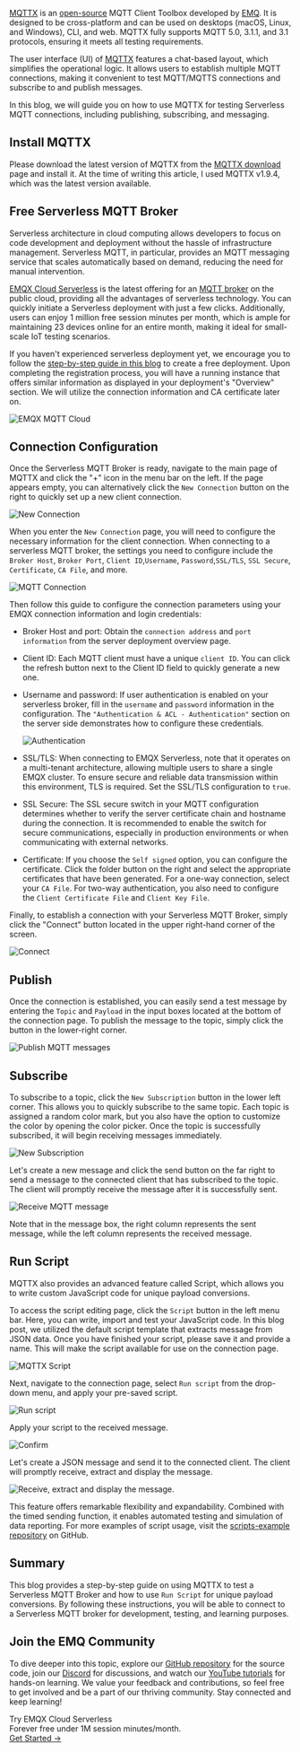 [MQTTX](https://mqttx.app/) is an [open-source](https://github.com/emqx/MQTTX) MQTT Client Toolbox developed by [EMQ](https://www.emqx.com/en). It is designed to be cross-platform and can be used on desktops (macOS, Linux, and Windows), CLI, and web. MQTTX fully supports MQTT 5.0, 3.1.1, and 3.1 protocols, ensuring it meets all testing requirements.

The user interface (UI) of [MQTTX](https://mqttx.app/) features a chat-based layout, which simplifies the operational logic. It allows users to establish multiple MQTT connections, making it convenient to test MQTT/MQTTS connections and subscribe to and publish messages.

In this blog, we will guide you on how to use MQTTX for testing Serverless MQTT connections, including publishing, subscribing, and messaging.

## Install MQTTX

Please download the latest version of MQTTX from the [MQTTX download](https://mqttx.app/downloads) page and install it. At the time of writing this article, I used MQTTX v1.9.4, which was the latest version available.

## Free Serverless MQTT Broker

Serverless architecture in cloud computing allows developers to focus on code development and deployment without the hassle of infrastructure management. Serverless MQTT, in particular, provides an MQTT messaging service that scales automatically based on demand, reducing the need for manual intervention.

[EMQX Cloud Serverless](https://www.emqx.com/en/cloud/serverless-mqtt) is the latest offering for an [MQTT broker](https://www.emqx.io/) on the public cloud, providing all the advantages of serverless technology. You can quickly initiate a Serverless deployment with just a few clicks. Additionally, users can enjoy 1 million free session minutes per month, which is ample for maintaining 23 devices online for an entire month, making it ideal for small-scale IoT testing scenarios.

If you haven't experienced serverless deployment yet, we encourage you to follow the [step-by-step guide in this blog](https://www.emqx.com/en/blog/a-comprehensive-guide-to-serverless-mqtt-service) to create a free deployment. Upon completing the registration process, you will have a running instance that offers similar information as displayed in your deployment's "Overview" section. We will utilize the connection information and CA certificate later on.

![EMQX MQTT Cloud](https://assets.emqx.com/images/b7f54f0922422779d30df5ede63e66fb.png)

## Connection Configuration

Once the Serverless MQTT Broker is ready, navigate to the main page of MQTTX and click the "+" icon in the menu bar on the left. If the page appears empty, you can alternatively click the `New Connection` button on the right to quickly set up a new client connection.

![New Connection](https://assets.emqx.com/images/67536c31cff3844884de0e3740862fbd.png)

When you enter the `New Connection` page, you will need to configure the necessary information for the client connection. When connecting to a serverless MQTT broker, the settings you need to configure include the `Broker Host`, `Broker Port`, `Client ID`,`Username`, `Password`,`SSL/TLS`, `SSL Secure`, `Certificate`, `CA File`, and more.

![MQTT Connection](https://assets.emqx.com/images/4154db2d769272120629a1bfccf298a8.png)

Then follow this guide to configure the connection parameters using your EMQX connection information and login credentials:

- Broker Host and port: Obtain the `connection address` and `port information` from the server deployment overview page.

- Client ID: Each MQTT client must have a unique `client ID`. You can click the refresh button next to the Client ID field to quickly generate a new one.

- Username and password: If user authentication is enabled on your serverless broker, fill in the `username` and `password` information in the configuration. The `"Authentication & ACL - Authentication"` section on the server side demonstrates how to configure these credentials.

  ![Authentication](https://assets.emqx.com/images/c4683e136c68fe83ce31f555e7a7a30d.png)

- SSL/TLS: When connecting to EMQX Serverless, note that it operates on a multi-tenant architecture, allowing multiple users to share a single EMQX cluster. To ensure secure and reliable data transmission within this environment, TLS is required. Set the SSL/TLS configuration to `true`.
- SSL Secure: The SSL secure switch in your MQTT configuration determines whether to verify the server certificate chain and hostname during the connection. It is recommended to enable the switch for secure communications, especially in production environments or when communicating with external networks.
- Certificate: If you choose the `Self signed` option, you can configure the certificate. Click the folder button on the right and select the appropriate certificates that have been generated. For a one-way connection, select your `CA File`. For two-way authentication, you also need to configure the `Client Certificate File` and `Client Key File`.

Finally, to establish a connection with your Serverless MQTT Broker, simply click the "Connect" button located in the upper right-hand corner of the screen.

![Connect](https://assets.emqx.com/images/3dd22c4bb2885a6b23475c602b387efc.png)

## Publish

Once the connection is established, you can easily send a test message by entering the `Topic` and `Payload` in the input boxes located at the bottom of the connection page. To publish the message to the topic, simply click the button in the lower-right corner.

![Publish MQTT messages](https://assets.emqx.com/images/3a5447420c6cf8c7c3d4ece6da82018b.png)

## Subscribe

To subscribe to a topic, click the `New Subscription` button in the lower left corner. This allows you to quickly subscribe to the same topic. Each topic is assigned a random color mark, but you also have the option to customize the color by opening the color picker. Once the topic is successfully subscribed, it will begin receiving messages immediately. 

![New Subscription](https://assets.emqx.com/images/6fe6e20237f03109e4eb1ad4d757342b.png)

Let's create a new message and click the send button on the far right to send a message to the connected client that has subscribed to the topic. The client will promptly receive the message after it is successfully sent.

![Receive MQTT message](https://assets.emqx.com/images/53f6674c77b35b84f95e92ae3d8062e6.png)

Note that in the message box, the right column represents the sent message, while the left column represents the received message.

## Run Script

MQTTX also provides an advanced feature called Script, which allows you to write custom JavaScript code for unique payload conversions.

To access the script editing page, click the `Script` button in the left menu bar. Here, you can write, import and test your JavaScript code. In this blog post, we utilized the default script template that extracts message from JSON data. Once you have finished your script, please save it and provide a name. This will make the script available for use on the connection page.

![MQTTX Script](https://assets.emqx.com/images/0be9b0f12c3969b96ab360f91ede728c.png)

Next, navigate to the connection page, select `Run script` from the drop-down menu, and apply your pre-saved script. 

![Run script](https://assets.emqx.com/images/c9534c3bc282caa36d37dfb9b35588c1.png)

Apply your script to the received message. 

![Confirm](https://assets.emqx.com/images/b5c8b8b8ff055e12e0f3bd48bb4963f4.png)

Let's create a JSON message and send it to the connected client. The client will promptly receive, extract and display the message.

![Receive, extract and display the message.](https://assets.emqx.com/images/5881201e875f5b0b196a770c31f2babd.png) 

This feature offers remarkable flexibility and expandability. Combined with the timed sending function, it enables automated testing and simulation of data reporting. For more examples of script usage, visit the [scripts-example repository](https://github.com/emqx/MQTTX/tree/main/scripts-example) on GitHub.

## Summary

This blog provides a step-by-step guide on using MQTTX to test a Serverless MQTT Broker and how to use `Run Script` for unique payload conversions. By following these instructions, you will be able to connect to a Serverless MQTT broker for development, testing, and learning purposes.

## Join the EMQ Community

To dive deeper into this topic, explore our [GitHub repository](https://github.com/emqx/emqx) for the source code, join our [Discord](https://discord.com/invite/xYGf3fQnES) for discussions, and watch our [YouTube tutorials](https://www.youtube.com/@emqx) for hands-on learning. We value your feedback and contributions, so feel free to get involved and be a part of our thriving community. Stay connected and keep learning!





<section class="promotion">
    <div>
        Try EMQX Cloud Serverless
        <div class="is-size-14 is-text-normal has-text-weight-normal">Forever free under 1M session minutes/month.</div>
    </div>
    <a href="https://accounts.emqx.com/signup?continue=https://cloud-intl.emqx.com/console/deployments/0?oper=new" class="button is-gradient px-5">Get Started →</a>
</section>

